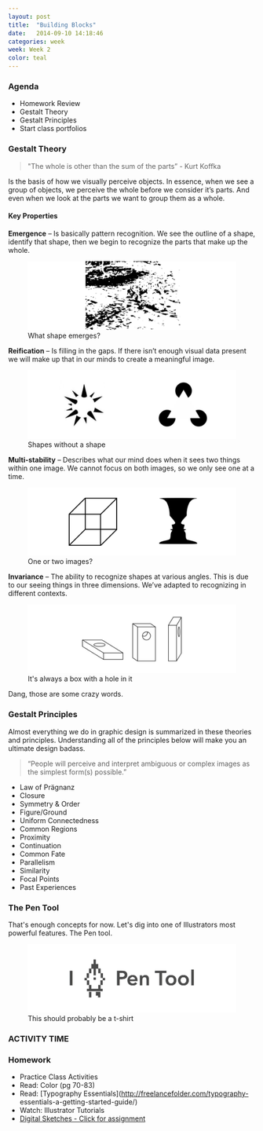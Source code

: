 ```yaml
---
layout: post
title:  "Building Blocks"
date:   2014-09-10 14:18:46
categories: week
week: Week 2
color: teal
---
```


### Agenda
- Homework Review
- Gestalt Theory
- Gestalt Principles
- Start class portfolios

### Gestalt Theory
> "The whole is other than the sum of the parts” - Kurt Koffka

Is the basis of how we visually perceive objects. In essence, when we see a group of objects, we perceive the whole before we consider it’s parts. And even when we look at the parts we want to group them as a whole.

#### Key Properties
**Emergence** – Is basically pattern recognition. We see the outline of a shape, identify that shape, then we begin to recognize the parts that make up the whole.
<figure>
  <img src="/images/week2/emergence.png" alt="">
  <figcaption>What shape emerges?</figcaption>
  </img>
</figure>

**Reification** – Is filling in the gaps. If there isn’t enough visual data present we will make up that in our minds to create a meaningful image.
<figure>
  <img src="/images/week2/reification.png" alt="">
  <figcaption>Shapes without a shape</figcaption>
  </img>
</figure>

**Multi-stability** – Describes what our mind does when it sees two things within one image. We cannot focus on both images, so we only see one at a time.
<figure>
  <img src="/images/week2/multistability.png" alt="">
  <figcaption>One or two images?</figcaption>
  </img>
</figure>

**Invariance** – The ability to recognize shapes at various angles. This is due to our seeing things in three dimensions. We’ve adapted to recognizing in different contexts.
<figure>
  <img src="/images/week2/invariance.png" alt="">
  <figcaption>It's always a box with a hole in it</figcaption>
  </img>
</figure>

Dang, those are some crazy words.

### Gestalt Principles
Almost everything we do in graphic design is summarized in these theories and principles. Understanding all of the principles below will make you an ultimate design badass.

> “People will perceive and interpret ambiguous or complex images as the simplest form(s) possible.”

- Law of Prägnanz
- Closure
- Symmetry & Order
- Figure/Ground
- Uniform Connectedness
- Common Regions
- Proximity
- Continuation
- Common Fate
- Parallelism
- Similarity
- Focal Points
- Past Experiences

### The Pen Tool
That's enough concepts for now. Let's dig into one of Illustrators most powerful features. The Pen tool.
<figure>
  <img src="/images/week2/pen-tool.png" alt="">
  <figcaption>This should probably be a t-shirt</figcaption>
  </img>
</figure>

### ACTIVITY TIME


### Homework
- Practice Class Activities
- Read: Color (pg 70-83)
- Read: [Typography Essentials](http://freelancefolder.com/typography-
essentials-a-getting-started-guide/)
- Watch: Illustrator Tutorials
- [Digital Sketches - Click for assignment](assignments/assignment-01)
